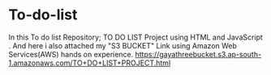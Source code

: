 # To-do-list
In this To do list Repository;
TO DO LIST Project using HTML and JavaScript .
And here i also attached my "S3 BUCKET" Link using Amazon Web Services(AWS) hands on experience.
https://gayathreebucket.s3.ap-south-1.amazonaws.com/TO+DO+LIST+PROJECT.html
